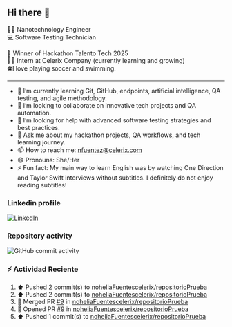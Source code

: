 ## Hi there 👋

:woman_scientist: Nanotechnology Engineer  
:computer: Software Testing Technician  

:pencil: Winner of Hackathon Talento Tech 2025  
         :student: Intern at Celerix Company (currently learning and growing)  
:soccer:I love playing soccer and swimming.

---

- 🌱 I’m currently learning Git, GitHub, endpoints, artificial intelligence, QA testing, and agile methodology.
- 👯 I’m looking to collaborate on innovative tech projects and QA automation.
- 🤔 I’m looking for help with advanced software testing strategies and best practices.
- 💬 Ask me about my hackathon projects, QA workflows, and tech learning journey.
- 📫 How to reach me: nfuentez@celerix.com
- 😄 Pronouns: She/Her
- ⚡ Fun fact: My main way to learn English was by watching One Direction and Taylor Swift interviews without subtitles. I definitely do not enjoy reading subtitles!

### Linkedin profile 


[![LinkedIn](https://img.shields.io/badge/LinkedIn-Profile-blue?logo=linkedin)](https://www.linkedin.com/in/nohelia-catalina-fuentes-cruz-572279200/)

### Repository activity

![GitHub commit activity](https://img.shields.io/github/commit-activity/m/noheliaFuentescelerix/noheliaFuentescelerix)

###  :zap: Actividad Reciente 

 <!--RECENT_ACTIVITY:start-->
1. ⬆️ Pushed 2 commit(s) to [noheliaFuentescelerix/repositorioPrueba](https://github.com/noheliaFuentescelerix/repositorioPrueba)<br>
2. ⬆️ Pushed 2 commit(s) to [noheliaFuentescelerix/repositorioPrueba](https://github.com/noheliaFuentescelerix/repositorioPrueba)<br>
3. 🎉 Merged PR [#9](https://github.com/noheliaFuentescelerix/repositorioPrueba/pull/9) in [noheliaFuentescelerix/repositorioPrueba](https://github.com/noheliaFuentescelerix/repositorioPrueba)<br>
4. 💪 Opened PR [#9](https://github.com/noheliaFuentescelerix/repositorioPrueba/pull/9) in [noheliaFuentescelerix/repositorioPrueba](https://github.com/noheliaFuentescelerix/repositorioPrueba)<br>
5. ⬆️ Pushed 1 commit(s) to [noheliaFuentescelerix/repositorioPrueba](https://github.com/noheliaFuentescelerix/repositorioPrueba)<br>
<!--RECENT_ACTIVITY:end-->
